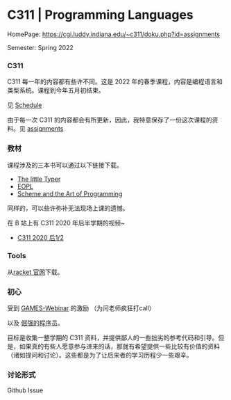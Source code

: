 # C311 | Programming Languages

HomePage: https://cgi.luddy.indiana.edu/~c311/doku.php?id=assignments

Semester: Spring 2022

### C311

C311 每一年的内容都有些许不同。这是 2022 年的春季课程，内容是编程语言和类型系统。课程到今年五月初结束。

见 [Schedule](https://cgi.luddy.indiana.edu/~c311/doku.php?id=schedule)

由于每一次 C311 的内容都会有所更新，因此，我特意保存了一份这次课程的资料。见 [assignments](./assignments/)

### 教材

课程涉及的三本书可以通过以下链接下载。

+ [The little Typer](https://www.bookzz.ren/s/the%20little%20typer)
+ [EOPL](https://www.bookzz.ren/s/essential%20of%20programming%20language)
+ [Scheme and the Art of Programming](https://www.bookzz.ren/search/?q=%E2%80%9CScheme+and+the+Art+of+Programming%E2%80%9D)

同样的，可以些许弥补无法现场上课的遗憾。

在 B 站上有 C311 2020 年后半学期的视频~

+ [C311 2020 后1/2](https://www.bilibili.com/video/BV1DT4y1F7r8?from=search&seid=2809514440741220710)

### Tools

从[racket 官网](https://download.racket-lang.org/)下载。

### 初心

受到 [GAMES-Webinar](https://space.bilibili.com/512313464/?spm_id_from=333.999.0.0) 的激励 （为闫老师疯狂打call）

以及 [倔强的程序员](https://zhuanlan.zhihu.com/p/165524567)。

目标是收集一整学期的 C311 资料，并提供鄙人的一些拙劣的参考代码和引导。但是，如果真的有些人愿意参与进来的话，那就有希望提供一些比较有价值的资料（诸如提问和讨论）。这些都是为了让后来者的学习历程少一些艰辛。

### 讨论形式

Github Issue